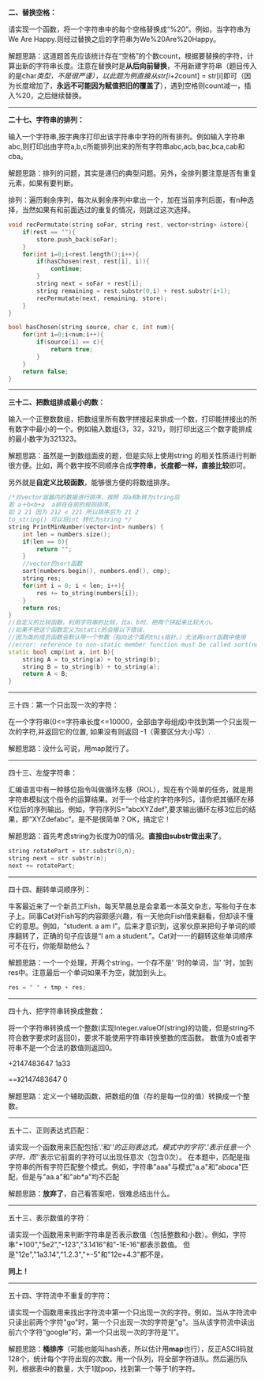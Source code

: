 **二、替换空格：**

请实现一个函数，将一个字符串中的每个空格替换成“%20”。例如，当字符串为We Are Happy.则经过替换之后的字符串为We%20Are%20Happy。



解题思路：这道题首先应该统计存在“空格”的个数count，根据要替换的字符，计算出新的字符串长度。注意在替换时是**从后向前替换**，不用新建字符串（题目传入的是char*类型，不是很严谨），以此题为例直接从str[i+2*count] = str[i]即可（因为长度增加了，**永远不可能因为赋值把旧的覆盖了**），遇到空格则count减一，插入%20，之后继续替换。



***

**二十七、字符串的排列：**

输入一个字符串,按字典序打印出该字符串中字符的所有排列。例如输入字符串abc,则打印出由字符a,b,c所能排列出来的所有字符串abc,acb,bac,bca,cab和cba。



解题思路：排列的问题，其实是递归的典型问题。另外，全排列要注意是否有重复元素，如果有要判断。

排列：遍历剩余序列，每次从剩余序列中拿出一个，加在当前序列后面，有n种选择，当然如果有和前面选过的重复的情况，则跳过这次选择。

```C++
void recPermutate(string soFar, string rest, vector<string> &store){
    if(rest == ""){              
        store.push_back(soFar);          
    }          
    for(int i=0;i<rest.length();i++){
        if(hasChosen(rest, rest[i], i)){
            continue;              
        }              
        string next = soFar + rest[i];             
        string remaining = rest.substr(0,i) + rest.substr(i+1);            
        recPermutate(next, remaining, store);         
    }      
} 
```

 

```C++
bool hasChosen(string source, char c, int num){ 
    for(int i=0;i<num;i++){             
        if(source[i] == c){                 
            return true;             
        }         
    }         
    return false;     
} 
```

***

**三十二、把数组排成最小的数：**

输入一个正整数数组，把数组里所有数字拼接起来排成一个数，打印能拼接出的所有数字中最小的一个。例如输入数组{3，32，321}，则打印出这三个数字能排成的最小数字为321323。



解题思路：虽然是一到数组面皮的题，但是实际上使用string 的相关性质进行判断很方便。比如，两个数字按不同顺序合成**字符串，长度都一样，直接比较**即可。

另外就是**自定义比较函数**，能够很方便的将数组排序。



```C++
/*对vector容器内的数据进行排序，按照 将a和b转为string后  
若 a＋b<b+a  a排在在前的规则排序,  
如 2 21 因为 212 < 221 所以排序后为 21 2    
to_string() 可以将int 转化为string */  
string PrintMinNumber(vector<int> numbers) {         
    int len = numbers.size();         
    if(len == 0){             
        return "";         
    }         
    //vector的sort函数         
    sort(numbers.begin(), numbers.end(), cmp);         
    string res;         
    for(int i = 0; i < len; i++){             
        res += to_string(numbers[i]);         
    }         
    return res;     
}     
//自定义的比较函数，利用字符串的比较，比a、b时，把两个拼起来比较大小。     
//如果不把这个函数定义为static的会报以下错误，     
//因为类的成员函数会默认带一个参数（指向这个类的this指针。）无法再sort函数中使用     
//error: reference to non-static member function must be called sort(numbers.begin(), numbers.end(), cmp);     
static bool cmp(int a, int b){         
    string A = to_string(a) + to_string(b);         
    string B = to_string(b) + to_string(a);         
    return A < B;     
} 


```

***

三十四：第一个只出现一次的字符：

在一个字符串(0<=字符串长度<=10000，全部由字母组成)中找到第一个只出现一次的字符,并返回它的位置, 如果没有则返回 -1（需要区分大小写）.



解题思路：没什么可说，用map就行了。



***

四十三、左旋字符串：

汇编语言中有一种移位指令叫做循环左移（ROL），现在有个简单的任务，就是用字符串模拟这个指令的运算结果。对于一个给定的字符序列S，请你把其循环左移K位后的序列输出。例如，字符序列S=”abcXYZdef”,要求输出循环左移3位后的结果，即“XYZdefabc”。是不是很简单？OK，搞定它！



解题思路：首先考虑string为长度为0的情况。**直接由substr做出来了**。

```C++
string rotatePart = str.substr(0,n); 
string next = str.substr(n); 
next += rotatePart; 
```



***

四十四、翻转单词顺序列：

牛客最近来了一个新员工Fish，每天早晨总是会拿着一本英文杂志，写些句子在本子上。同事Cat对Fish写的内容颇感兴趣，有一天他向Fish借来翻看，但却读不懂它的意思。例如，“student. a am I”。后来才意识到，这家伙原来把句子单词的顺序翻转了，正确的句子应该是“I am a student.”。Cat对一一的翻转这些单词顺序可不在行，你能帮助他么？



解题思路：一个一个处理，开两个string，一个存不是' '时的单词，当' '时，加到res中。注意最后一个单词如果不为空，就加到头上。

```C++
res = " " + tmp + res; 
```



***

四十九、把字符串转换成整数：

将一个字符串转换成一个整数(实现Integer.valueOf(string)的功能，但是string不符合数字要求时返回0)，要求不能使用字符串转换整数的库函数。 数值为0或者字符串不是一个合法的数值则返回0。

+2147483647     1a33

==》2147483647     0

解题思路：定义一个辅助函数，把数组的值（存的是每一位的值）转换成一个整数。



***

五十二、正则表达式匹配：

请实现一个函数用来匹配包括'.'和'*'的正则表达式。模式中的字符'.'表示任意一个字符，而'*'表示它前面的字符可以出现任意次（包含0次）。 在本题中，匹配是指字符串的所有字符匹配整个模式。例如，字符串"aaa"与模式"a.a"和"ab*ac*a"匹配，但是与"aa.a"和"ab*a"均不匹配



解题思路：**放弃了**，自己看答案吧，很难总结出什么。



***

五十三、表示数值的字符：

请实现一个函数用来判断字符串是否表示数值（包括整数和小数）。例如，字符串"+100","5e2","-123","3.1416"和"-1E-16"都表示数值。 但是"12e","1a3.14","1.2.3","+-5"和"12e+4.3"都不是。



**同上！**



***

五十四、字符流中不重复的字符：

请实现一个函数用来找出字符流中第一个只出现一次的字符。例如，当从字符流中只读出前两个字符"go"时，第一个只出现一次的字符是"g"。当从该字符流中读出前六个字符“google"时，第一个只出现一次的字符是"l"。



解题思路：**桶排序**（可能也能叫hash表，所以估计用**map**也行），反正ASCII码就128个，统计每个字符出现的次数。用一个队列，将全部字符进队。然后遍历队列，根据表中的数量，大于1就pop，找到第一个等于1的字符。


